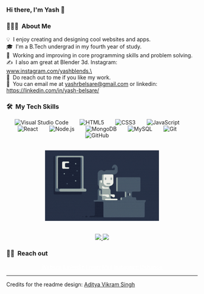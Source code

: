 ### Hi there, I'm Yash 👋
### 👨🏻‍💻 &nbsp;About Me

💡 &nbsp;I enjoy creating and designing cool websites and apps.\
🎓 &nbsp;I'm a B.Tech undergrad in my fourth year of study.\
🌱 &nbsp;Working and improving in core programming skills and problem solving.\
✍️ &nbsp;I also am great at Blender 3d. Instagram: www.instagram.com/yashblends.\<br>
💬 &nbsp;Do reach out to me if you like my work.\
📄 &nbsp;You can email me at yashrbelsare@gmail.com or linkedin: https://linkedin.com/in/yash-belsare/

### 🛠 &nbsp;My Tech Skills

<p align="center">
<img align="" alt="Visual Studio Code" width="26px" src="https://cdn.jsdelivr.net/gh/devicons/devicon/icons/vscode/vscode-original.svg" style="padding-right:10px;" />&nbsp;&nbsp;&nbsp;&nbsp;
<img align="" alt="HTML5" width="26px" src="https://cdn.jsdelivr.net/gh/devicons/devicon/icons/html5/html5-original.svg" style="padding-right:10px;" />&nbsp;&nbsp;&nbsp;&nbsp;
<img align="" alt="CSS3" width="26px" src="https://cdn.jsdelivr.net/gh/devicons/devicon/icons/css3/css3-original.svg" style="padding-right:10px;" />&nbsp;&nbsp;&nbsp;&nbsp;
<img align="" alt="JavaScript" width="26px" src="https://cdn.jsdelivr.net/gh/devicons/devicon/icons/javascript/javascript-original.svg" style="padding-right:10px;" />&nbsp;&nbsp;&nbsp;&nbsp;
<img align="" alt="React" width="26px" src="https://cdn.jsdelivr.net/gh/devicons/devicon/icons/react/react-original.svg" style="padding-right:10px;" />&nbsp;&nbsp;&nbsp;&nbsp;
<!-- <img align="" alt="Gatsby" width="26px" src="https://cdn.jsdelivr.net/gh/devicons/devicon/icons/gatsby/gatsby-original.svg" style="padding-right:10px;" />-->
<!-- <img align="" alt="GraphQL" width="26px" src="https://cdn.jsdelivr.net/gh/devicons/devicon/icons/graphql/graphql-plain.svg" style="padding-right:10px;" />-->
<img align="" alt="Node.js" width="26px" src="https://cdn.jsdelivr.net/gh/devicons/devicon/icons/nodejs/nodejs-original.svg" style="padding-right:10px;" />&nbsp;&nbsp;&nbsp;&nbsp;
<!-- [<img align="" alt="Deno" width="26px" src="./img/deno-light.svg" style="padding-right:10px;" />-->
<img align="" alt="MongoDB" width="26px" src="https://cdn.jsdelivr.net/gh/devicons/devicon/icons/mongodb/mongodb-original.svg" style="padding-right:10px;" />&nbsp;&nbsp;&nbsp;&nbsp;
<img align="" alt="MySQL" width="26px" src="https://cdn.jsdelivr.net/gh/devicons/devicon/icons/mysql/mysql-original.svg" style="padding-right:10px;" />&nbsp;&nbsp;&nbsp;&nbsp;
<img align="" alt="Git" width="26px" src="https://cdn.jsdelivr.net/gh/devicons/devicon/icons/git/git-original.svg" style="padding-right:10px;" />&nbsp;&nbsp;&nbsp;&nbsp;
<img align="" alt="GitHub" width="26px" src="https://user-images.githubusercontent.com/3369400/139447912-e0f43f33-6d9f-45f8-be46-2df5bbc91289.png" style="padding-right:10px;" />&nbsp;&nbsp;&nbsp;&nbsp;
<!-- <img align="" alt="GitHub" width="26px" src="https://user-images.githubusercontent.com/3369400/139448065-39a229ba-4b06-434b-bc67-616e2ed80c8f.png" style="padding-right:10px;" />-->
<!-- <img align="" alt="Terminal" width="26px" src="./img/terminal-light.svg" /> -->
<!-- <img align="" alt="Terminal" width="26px" src="./img/terminal-dark.svg" /> -->
</p>
<br/>
<div align="center">
<img alt="Night Coding" src="https://raw.githubusercontent.com/AVS1508/AVS1508/master/assets/Night-Coding.gif"/>
</div>
<br/>
<p align="center">
<a href="https://github.com/yashb07">
  <img height="180em" src="https://github-readme-stats-eight-theta.vercel.app/api?username=yashb07&show_icons=true&theme=algolia&include_all_commits=true&count_private=true"/>
  <img height="180em" src="https://github-readme-stats-eight-theta.vercel.app/api/top-langs/?username=yashb07&layout=compact&langs_count=8&theme=algolia"/>
</a>
</p>

### 🤝🏻 &nbsp;Reach out

<p align="center">
<a style="color: #FFF;" href="https://yashweb07.github.io/">Website</a>
<a style="color: #FFF;" href="https://linkedin.com/in/yash-belsare-0706/">LinkedIn</a>
<a style="color: #FFF;" href="https://fiverr.com/yashblends">Fiverr</a>
<a style="color: #FFF;" href="mailto:yashrbelsare@gmail.com">Mail</a>
<a style="color: #FFF;" href="https://instagram.com/yashblends">Instagram</a>
<a style="color: #FFF;" href="https://behance.net/yashbelsare">Behance</a>
</p>

-----
Credits for the readme design: [Aditya Vikram Singh](https://github.com/AVS1508)
